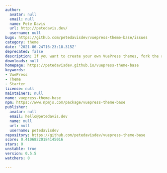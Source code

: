 ```yaml
---
author:
  avatar: null
  email: null
  name: Pete Davis
  url: http://petedavis.dev/
  username: null
bugs: https://github.com/petedavisdev/vuepress-theme-base/issues
category: theme
date: '2021-06-24T16:23:18.315Z'
deprecated: false
description: If you want to create your own VuePress themes, fork the repo!
downloads: null
homepage: https://petedavisdev.github.io/vuepress-theme-base
keywords:
- VuePress
- Theme
- Starter
license: null
maintainers: null
name: vuepress-theme-base
npm: https://www.npmjs.com/package/vuepress-theme-base
publisher:
  avatar: null
  email: hello@petedavis.dev
  name: null
  url: null
  username: petedavisdev
repository: https://github.com/petedavisdev/vuepress-theme-base
score: 0.41068220184145016
stars: 0
unstable: true
version: 0.5.5
watchers: 0

---
```


